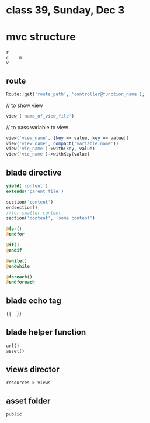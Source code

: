 # class 39, Sunday, Dec 3

# mvc structure 
~~~
r
c    m
v 
~~~

## route
~~~php
Route::get('route_path', 'controller@function_name');
~~~

// to show view 
~~~php
view ('name_of_view_file')
~~~

// to pass variable to view 
~~~php
view('view_name', [key => value, key => value])
view('view_name', compact('variable_name'))
view('vie_name')->with(key, value)
view('vie_name')->withKey(value)
~~~

## blade directive
~~~php
yield('content')
extends('parent_file')

section('content')
endsection()
//for smaller content
section('content', 'some content')

@for()
@endfor

@if()
@endif

@while()
@endwhile

@foreach()
@endforeach
~~~

## blade echo tag
~~~php
{{  }}
~~~

## blade helper function
~~~php
url()
asset()
~~~

## views director
~~~
resources > views
~~~
## asset folder
~~~
public
~~~
















